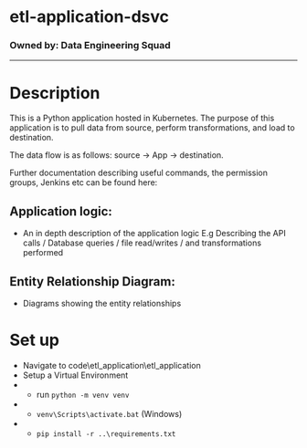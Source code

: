 
# etl-application-dsvc

### Owned by: Data Engineering Squad

---
# Description
This is a Python application hosted in Kubernetes. The purpose of this application is to pull data from source, perform transformations, and load to destination. 

The data flow is as follows: source -> App -> destination.

Further documentation describing useful commands, the permission groups, Jenkins etc can be found here: 

## Application logic: 
- An in depth description of the application logic
E.g Describing the API calls / Database queries / file read/writes / and transformations performed


## Entity Relationship Diagram: 
- Diagrams showing the entity relationships

# Set up
- Navigate to code\etl_application\etl_application
- Setup a Virtual Environment
- - run `python -m venv venv`
- - `venv\Scripts\activate.bat` (Windows)
- - `pip install -r ..\requirements.txt`
